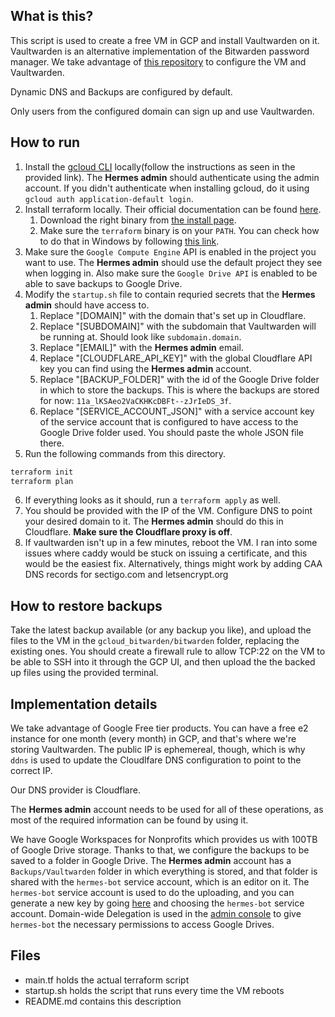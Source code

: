 ## What is this?
This script is used to create a free VM in GCP and install Vaultwarden on it. Vaultwarden is an alternative implementation of the Bitwarden password manager. We take advantage of [this repository](https://github.com/dadatuputi/bitwarden_gcloud) to configure the VM and Vaultwarden.

Dynamic DNS and Backups are configured by default.

Only users from the configured domain can sign up and use Vaultwarden.

## How to run
1. Install the [gcloud CLI](https://dl.google.com/dl/cloudsdk/channels/rapid/GoogleCloudSDKInstaller.exe) locally(follow the instructions as seen in the provided link). The **Hermes admin** should authenticate using the admin account. If you didn't authenticate when installing gcloud, do it using `gcloud auth application-default login`.
2. Install terraform locally. Their official documentation can be found [here](https://developer.hashicorp.com/terraform/tutorials/aws-get-started/install-cli).
   1. Download the right binary from [the install page](https://developer.hashicorp.com/terraform/install).
   2. Make sure the `terraform` binary is on your `PATH`. You can check how to do that in Windows by following [this link](https://stackoverflow.com/a/1618297).
3. Make sure the `Google Compute Engine` API is enabled in the project you want to use. The **Hermes admin** should use the default project they see when logging in. Also make sure the `Google Drive API` is enabled to be able to save backups to Google Drive.
4. Modify the `startup.sh` file to contain requried secrets that the **Hermes admin** should have access to.
   1. Replace "[DOMAIN]" with the domain that's set up in Cloudflare.
   2. Replace "[SUBDOMAIN]" with the subdomain that Vaultwarden will be running at. Should look like `subdomain.domain`.
   3. Replace "[EMAIL]" with the **Hermes admin** email.
   4. Replace "[CLOUDFLARE_API_KEY]" with the global Cloudflare API key you can find using the **Hermes admin** account.
   5. Replace "[BACKUP_FOLDER]" with the id of the Google Drive folder in which to store the backups. This is where the backups are stored for now: `11a_lKSAeo2VaCKHKcDBFt--zJrIeDS_3f`.
   6. Replace "[SERVICE_ACCOUNT_JSON]" with a service account key of the service account that is configured to have access to the Google Drive folder used. You should paste the whole JSON file there.
5. Run the following commands from this directory.
```bash
terraform init
terraform plan
```
6. If everything looks as it should, run a `terraform apply` as well.
7. You should be provided with the IP of the VM. Configure DNS to point your desired domain to it. The **Hermes admin** should do this in Cloudflare. **Make sure the Cloudflare proxy is off**. 
8. If vaultwarden isn't up in a few minutes, reboot the VM. I ran into some issues where caddy would be stuck on issuing a certificate, and this would be the easiest fix. Alternatively, things might work by adding CAA DNS records for sectigo.com and letsencrypt.org

## How to restore backups
Take the latest backup available (or any backup you like), and upload the files to the VM in the `gcloud_bitwarden/bitwarden` folder, replacing the existing ones. You should create a firewall rule to allow TCP:22 on the VM to be able to SSH into it through the GCP UI, and then upload the the backed up files using the provided terminal.

## Implementation details
We take advantage of Google Free tier products. You can have a free e2 instance for one month (every month) in GCP, and that's where we're storing Vaultwarden. The public IP is ephemereal, though, which is why `ddns` is used to update the Cloudlfare DNS configuration to point to the correct IP.

Our DNS provider is Cloudflare.

The **Hermes admin** account needs to be used for all of these operations, as most of the required information can be found by using it. 

We have Google Workspaces for Nonprofits which provides us with 100TB of Google Drive storage. Thanks to that, we configure the backups to be saved to a folder in Google Drive. The **Hermes admin** account has a `Backups/Vaultwarden` folder in which everything is stored, and that folder is shared with the `hermes-bot` service account, which is an editor on it. The `hermes-bot` service account is used to do the uploading, and you can generate a new key by going [here](https://console.cloud.google.com/iam-admin/serviceaccounts/) and choosing the `hermes-bot` service account. Domain-wide Delegation is used in the [admin console](admin.google.com) to give `hermes-bot` the necessary permissions to access Google Drives.

## Files
- main.tf holds the actual terraform script
- startup.sh holds the script that runs every time the VM reboots
- README.md contains this description